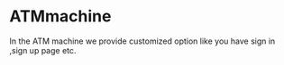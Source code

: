 # ATMmachine
In the ATM machine we provide  customized option like you have sign in ,sign up page etc.
